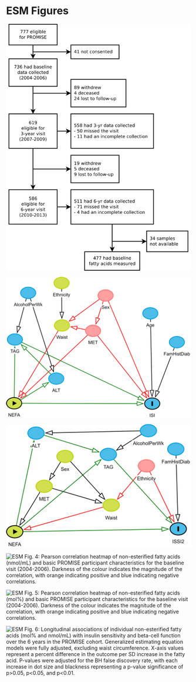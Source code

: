 


# ESM Figures

![ESM Fig.  1: CONSORT diagram of sample size at each examination visit for the main PROMISE cohort in addition of the sample size determination for the present analysis.](../img/flowDiagramSample.png)

![ESM Fig.  2: Directed acyclic graph taken from DAGitty (DAGitty.net) for the potential causal pathway between NEFA and ISI. DAGitty recommended a minimal adjustment of waist, sex, and MET (physical activity).](../img/dagitty-isi.png)

![ESM Fig.  3: Directed acyclic graph taken from DAGitty (DAGitty.net) for the potential causal pathway between NEFA and ISSI-2. DAGitty recommended a minimal adjustment of waist, ethnicity, and MET (physical activity).](../img/dagitty-issi2.png)

![ESM Fig.  4: Pearson correlation heatmap of non-esterified fatty acids (*nmol/mL*) and basic PROMISE participant characteristics for the baseline visit (2004-2006). Darkness of the colour indicates the magnitude of the correlation, with orange indicating positive and blue indicating negative correlations.](esm-figures_files/figure-docx/ESM_Fig4-1.png)

![ESM Fig.  5: Pearson correlation heatmap of non-esterified fatty acids (*mol%*) and basic PROMISE participant characteristics for the baseline visit (2004-2006). Darkness of the colour indicates the magnitude of the correlation, with orange indicating positive and blue indicating negative correlations.](esm-figures_files/figure-docx/ESM_Fig5-1.png)

![ESM Fig.  6: Longitudinal associations of individual non-esterified fatty acids (mol% and nmol/mL) with insulin sensitivity and beta-cell function over the 6 years in the PROMISE cohort. Generalized estimating equation models were fully adjusted, *excluding waist circumference*. X-axis values represent a percent difference in the outcome per SD increase in the fatty acid. P-values were adjusted for the BH false discovery rate, with each increase in dot size and blackness representing a p-value significance of p>0.05, p<0.05, and p<0.01.](esm-figures_files/figure-docx/ESM_Fig6-1.png)

